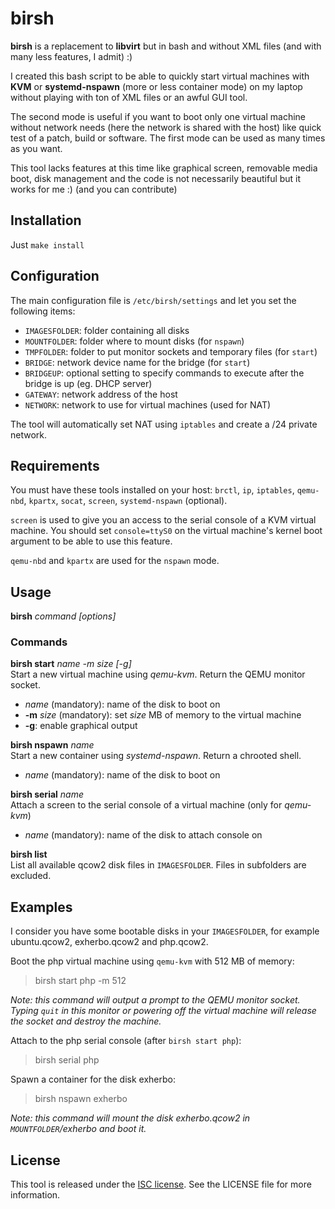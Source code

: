 birsh
=====

**birsh** is a replacement to **libvirt** but in bash and without XML files (and with many less features, I admit) :)

I created this bash script to be able to quickly start virtual machines with **KVM** or **systemd-nspawn** (more or less container mode) on my laptop without playing with ton of XML files or an awful GUI tool.

The second mode is useful if you want to boot only one virtual machine without network needs (here the network is shared with the host) like quick test of a patch, build or software. The first mode can be used as many times as you want.

This tool lacks features at this time like graphical screen, removable media boot, disk management and the code is not necessarily beautiful but it works for me :) (and you can contribute)


Installation
------------

Just `make install`


Configuration
-------------

The main configuration file is `/etc/birsh/settings` and let you set the following items:

* `IMAGESFOLDER`: folder containing all disks
* `MOUNTFOLDER`: folder where to mount disks (for `nspawn`)
* `TMPFOLDER`: folder to put monitor sockets and temporary files (for `start`)
* `BRIDGE`: network device name for the bridge (for `start`)
* `BRIDGEUP`: optional setting to specify commands to execute after the bridge is up (eg. DHCP server)
* `GATEWAY`: network address of the host
* `NETWORK`: network to use for virtual machines (used for NAT)

The tool will automatically set NAT using `iptables` and create a /24 private network.


Requirements
------------

You must have these tools installed on your host: `brctl`, `ip`, `iptables`, `qemu-nbd`, `kpartx`, `socat`, `screen`, `systemd-nspawn` (optional).

`screen` is used to give you an access to the serial console of a KVM virtual machine. You should set `console=ttyS0` on the virtual machine's kernel boot argument to be able to use this feature.

`qemu-nbd` and `kpartx` are used for the `nspawn` mode.


Usage
-----

**birsh** _command_ _[options]_

### Commands

**birsh start** _name_ _-m size_ _[-g]_  
Start a new virtual machine using _qemu-kvm_. Return the QEMU monitor socket.

* _name_ (mandatory): name of the disk to boot on
* **-m** _size_ (mandatory): set _size_ MB of memory to the virtual machine
* **-g**: enable graphical output


**birsh nspawn** _name_  
Start a new container using _systemd-nspawn_. Return a chrooted shell.

* _name_ (mandatory): name of the disk to boot on

**birsh serial** _name_  
Attach a screen to the serial console of a virtual machine (only for _qemu-kvm_)

* _name_ (mandatory): name of the disk to attach console on

**birsh list**  
List all available qcow2 disk files in `IMAGESFOLDER`. Files in subfolders are excluded.


Examples
--------

I consider you have some bootable disks in your `IMAGESFOLDER`, for example ubuntu.qcow2, exherbo.qcow2 and php.qcow2.

Boot the php virtual machine using `qemu-kvm` with 512 MB of memory:
> birsh start php -m 512

_Note: this command will output a prompt to the QEMU monitor socket. Typing `quit` in this monitor or powering off the virtual machine will release the socket and destroy the machine._


Attach to the php serial console (after `birsh start php`):
> birsh serial php


Spawn a container for the disk exherbo:
> birsh nspawn exherbo

_Note: this command will mount the disk exherbo.qcow2 in `MOUNTFOLDER`/exherbo and boot it._


License
-------

This tool is released under the [ISC license](http://www.isc.org/software/license "ISC license"). See the LICENSE file for more information.
